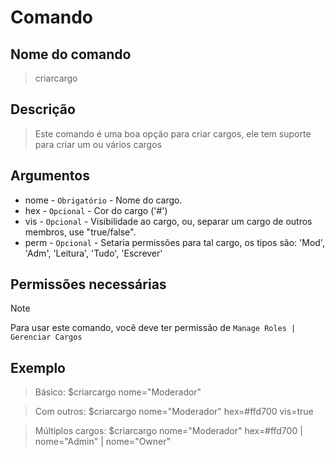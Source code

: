 # Comando

## Nome do comando
> criarcargo

## Descrição
> Este comando é uma boa opção para criar cargos, ele tem suporte para criar um ou vários cargos

## Argumentos
- nome - `Obrigatório` - Nome do cargo.
- hex - `Opcional` - Cor do cargo ('#')
- vis - `Opcional` - Visibilidade ao cargo, ou, separar um cargo de outros membros, use "true/false".
- perm - `Opcional` - Setaria permissões para tal cargo, os tipos são: 'Mod', 'Adm', 'Leitura', 'Tudo', 'Escrever'

## Permissões necessárias
> [!NOTE]
> Para usar este comando, você deve ter permissão de `Manage Roles | Gerenciar Cargos`

## Exemplo
> Básico:
$criarcargo nome="Moderador"

> Com outros:
$criarcargo nome="Moderador" hex=#ffd700 vis=true

> Múltiplos cargos:
$criarcargo nome="Moderador" hex=#ffd700 | nome="Admin" | nome="Owner"
